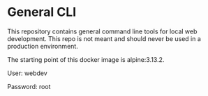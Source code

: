# General CLI

This repository contains general command line tools for local web development. This repo is not meant and should never be used in a production environment.

The starting point of this docker image is alpine:3.13.2.

User: webdev

Password: root

